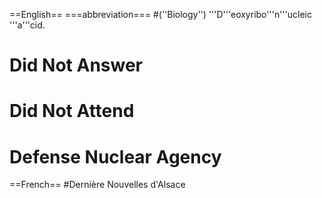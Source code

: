 ==English==
===abbreviation===
#(''Biology'') '''D'''eoxyribo'''n'''ucleic '''a'''cid.
# Did Not Answer
# Did Not Attend
# Defense Nuclear Agency 

==French==
#Dernière Nouvelles d'Alsace